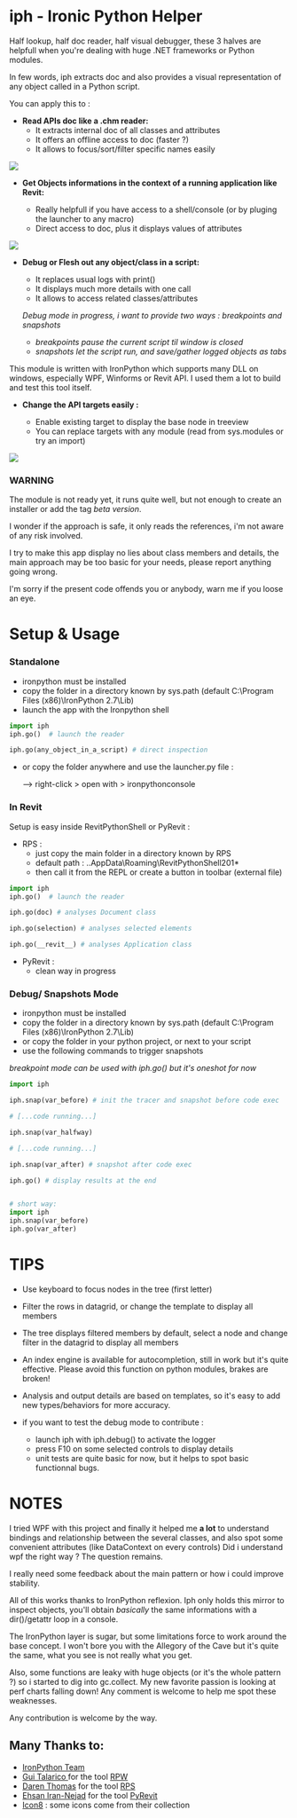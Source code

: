# iph - Ironic Python Helper

Half lookup, half doc reader, half visual debugger, these 3 halves are helpfull 
when you're dealing with huge .NET frameworks or Python modules.

In few words, iph extracts doc and also provides a visual representation of any object called in a Python script.

You can apply this to :
- __Read APIs doc like a .chm reader:__ 
  - It extracts internal doc of all classes and attributes
  - It offers an offline access to doc (faster ?)
  - It allows to focus/sort/filter specific names easily
  
![](iph/doc/capture.png)

- __Get Objects informations in the context of a running application like Revit:__

  - Really helpfull if you have access to a shell/console (or by pluging the launcher to any macro)
  - Direct access to doc, plus it displays values of attributes

![](iph/doc/capture_revit.png)

- __Debug or Flesh out any object/class in a script:__

  - It replaces usual logs with print()
  - It displays much more details with one call
  - It allows to access related classes/attributes
 
  _Debug mode in progress, i want to provide two ways : breakpoints and snapshots_ 
  - _breakpoints pause the current script til window is closed_
  - _snapshots let the script run, and save/gather logged objects as tabs_

This module is written with IronPython which supports many DLL on windows, especially WPF, Winforms or Revit API.
I used them a lot to build and test this tool itself.

- __Change the API targets easily :__

   - Enable existing target to display the base node in treeview
   - You can replace targets with any module (read from sys.modules or try an import)

![](iph/doc/capture_options.png)

### WARNING 

The module is not ready yet, it runs quite well, 
but not enough to create an installer or add the tag _beta version_.

I wonder if the approach is safe, it only reads the references, i'm not aware of any risk involved.

I try to make this app display no lies about class members and details, the main approach may be too basic for your needs,
please report anything going wrong. 

I'm sorry if the present code offends you or anybody, warn me if you loose an eye.

# Setup & Usage


### Standalone 

  - ironpython must be installed
  - copy the folder in a directory known by sys.path (default C:\Program Files (x86)\IronPython 2.7\Lib)
  - launch the app with the Ironpython shell 

```python
import iph
iph.go()  # launch the reader

iph.go(any_object_in_a_script) # direct inspection 

```
  - or copy the folder anywhere and use the launcher.py file :
  
    --> right-click  > open with > ironpythonconsole




### In Revit
Setup is easy inside RevitPythonShell or PyRevit :
  - RPS :
    - just copy the main folder in a directory known by RPS
    - default path : ..AppData\Roaming\RevitPythonShell201*
    - then call it from the REPL or create a button in toolbar (external file)
    
  ```python
import iph
iph.go()  # launch the reader

iph.go(doc) # analyses Document class

iph.go(selection) # analyses selected elements

iph.go(__revit__) # analyses Application class
``` 
  - PyRevit : 
    - clean way in progress
    



### Debug/ Snapshots Mode

  - ironpython must be installed
  - copy the folder in a directory known by sys.path (default C:\Program Files (x86)\IronPython 2.7\Lib)
  - or copy the folder in your python project, or next to your script
  - use the following commands to trigger snapshots 
 
_breakpoint mode can be used with iph.go() but it's oneshot for now_
    
```python
import iph

iph.snap(var_before) # init the tracer and snapshot before code exec

# [...code running...]

iph.snap(var_halfway)

# [...code running...]

iph.snap(var_after) # snapshot after code exec

iph.go() # display results at the end


# short way:
import iph
iph.snap(var_before)
iph.go(var_after)
```


# TIPS

- Use keyboard to focus nodes in the tree (first letter)

- Filter the rows in datagrid, or change the template to display all members

- The tree displays filtered members by default, select a node and change filter in the datagrid to display all members

- An index engine is available for autocompletion, still in work but it's quite effective.
Please avoid this function on python modules, brakes are broken!

- Analysis and output details are based on templates, so it's easy to add new types/behaviors for more accuracy.

- if you want to test the debug mode to contribute :
  - launch iph with iph.debug() to activate the logger
  - press F10 on some selected controls to display details
  - unit tests are quite basic for now, but it helps to spot basic functionnal bugs.
  
# NOTES  
I tried WPF with this project and finally it helped me __a lot__ to 
understand bindings and relationship between the several classes, and also spot some convenient attributes (like DataContext on every controls)
Did i understand wpf the right way ? The question remains. 

I really need some feedback about the main pattern or how i could improve stability.

All of this works thanks to IronPython reflexion.
Iph only holds this mirror to inspect objects, 
you'll obtain _basically_ the same informations with a dir()/getattr loop in a console.

The IronPython layer is sugar, 
but some limitations force to work around the base concept. 
I won't bore you with the Allegory of the Cave but it's quite the same, what you see is not really what you get.

Also, some functions are leaky with huge objects (or it's the whole pattern ?) so i started to dig into gc.collect.
My new favorite passion is looking at perf charts falling down!
Any comment is welcome to help me spot these weaknesses.

Any contribution is welcome by the way.

## Many Thanks to:
- [IronPython Team](https://github.com/IronLanguages)
- [Gui Talarico ](https://github.com/gtalarico) for the tool [RPW](https://github.com/gtalarico/revitpythonwrapper)
- [Daren Thomas](https://github.com/daren-thomas) for the tool [RPS](https://github.com/architecture-building-systems/revitpythonshell)
- [Ehsan Iran-Nejad](https://github.com/eirannejad) for the tool [PyRevit](http://eirannejad.github.io/pyRevit/)
- [Icon8](https://icons8.com/) : some icons come from their collection
